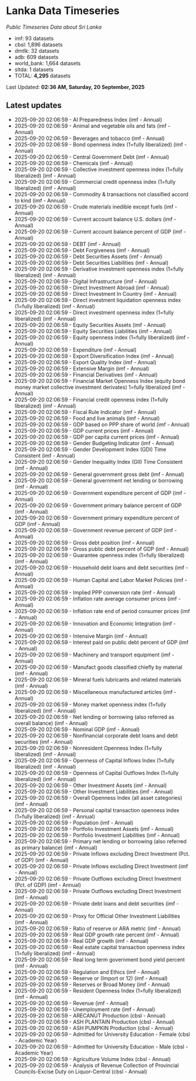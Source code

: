 # Lanka Data Timeseries
*Public Timeseries Data about Sri Lanka*

* imf: 93 datasets
* cbsl: 1,896 datasets
* dmtlk: 32 datasets
* adb: 609 datasets
* world_bank: 1,664 datasets
* sltda: 1 datasets
* TOTAL: **4,295** datasets

Last Updated: **02:36 AM, Saturday, 20 September, 2025**

## Latest updates

* 2025-09-20 02:06:59 - AI Preparedness Index (imf - Annual)
* 2025-09-20 02:06:59 - Animal and vegetable oils and fats (imf - Annual)
* 2025-09-20 02:06:59 - Beverages and tobacco (imf - Annual)
* 2025-09-20 02:06:59 - Bond openness index (1=fully liberalized) (imf - Annual)
* 2025-09-20 02:06:59 - Central Government Debt (imf - Annual)
* 2025-09-20 02:06:59 - Chemicals (imf - Annual)
* 2025-09-20 02:06:59 - Collective investment openness index (1=fully liberalized) (imf - Annual)
* 2025-09-20 02:06:59 - Commercial credit openness index (1=fully liberalized) (imf - Annual)
* 2025-09-20 02:06:59 - Commodity & transactions not classified accord to kind (imf - Annual)
* 2025-09-20 02:06:59 - Crude materials inedible except fuels (imf - Annual)
* 2025-09-20 02:06:59 - Current account balance U.S. dollars (imf - Annual)
* 2025-09-20 02:06:59 - Current account balance percent of GDP (imf - Annual)
* 2025-09-20 02:06:59 - DEBT (imf - Annual)
* 2025-09-20 02:06:59 - Debt Forgiveness (imf - Annual)
* 2025-09-20 02:06:59 - Debt Securities Assets (imf - Annual)
* 2025-09-20 02:06:59 - Debt Securities Liabilities (imf - Annual)
* 2025-09-20 02:06:59 - Derivative investment openness index (1=fully liberalized) (imf - Annual)
* 2025-09-20 02:06:59 - Digital Infrastructure (imf - Annual)
* 2025-09-20 02:06:59 - Direct Investment Abroad (imf - Annual)
* 2025-09-20 02:06:59 - Direct Investment In Country (imf - Annual)
* 2025-09-20 02:06:59 - Direct investment liquidation openness index (1=fully liberalized) (imf - Annual)
* 2025-09-20 02:06:59 - Direct investment openness index (1=fully liberalized) (imf - Annual)
* 2025-09-20 02:06:59 - Equity Securities Assets (imf - Annual)
* 2025-09-20 02:06:59 - Equity Securities Liabilities (imf - Annual)
* 2025-09-20 02:06:59 - Equity openness index (1=fully liberalized) (imf - Annual)
* 2025-09-20 02:06:59 - Expenditure (imf - Annual)
* 2025-09-20 02:06:59 - Export Diversification Index (imf - Annual)
* 2025-09-20 02:06:59 - Export Quality Index (imf - Annual)
* 2025-09-20 02:06:59 - Extensive Margin (imf - Annual)
* 2025-09-20 02:06:59 - Financial Derivatives (imf - Annual)
* 2025-09-20 02:06:59 - Financial Market Openness Index (equity bond money market collective investment derivates) 1=fully liberalized (imf - Annual)
* 2025-09-20 02:06:59 - Financial credit openness index (1=fully liberalized) (imf - Annual)
* 2025-09-20 02:06:59 - Fiscal Rule Indicator (imf - Annual)
* 2025-09-20 02:06:59 - Food and live animals (imf - Annual)
* 2025-09-20 02:06:59 - GDP based on PPP share of world (imf - Annual)
* 2025-09-20 02:06:59 - GDP current prices (imf - Annual)
* 2025-09-20 02:06:59 - GDP per capita current prices (imf - Annual)
* 2025-09-20 02:06:59 - Gender Budgeting Indicator (imf - Annual)
* 2025-09-20 02:06:59 - Gender Development Index (GDI) Time Consistent (imf - Annual)
* 2025-09-20 02:06:59 - Gender Inequality Index (GII) Time Consistent (imf - Annual)
* 2025-09-20 02:06:59 - General government gross debt (imf - Annual)
* 2025-09-20 02:06:59 - General government net lending or borrowing (imf - Annual)
* 2025-09-20 02:06:59 - Government expenditure percent of GDP (imf - Annual)
* 2025-09-20 02:06:59 - Government primary balance percent of GDP (imf - Annual)
* 2025-09-20 02:06:59 - Government primary expenditure percent of GDP (imf - Annual)
* 2025-09-20 02:06:59 - Government revenue percent of GDP (imf - Annual)
* 2025-09-20 02:06:59 - Gross debt position (imf - Annual)
* 2025-09-20 02:06:59 - Gross public debt percent of GDP (imf - Annual)
* 2025-09-20 02:06:59 - Guarantee openness index (1=fully liberalized) (imf - Annual)
* 2025-09-20 02:06:59 - Household debt loans and debt securities (imf - Annual)
* 2025-09-20 02:06:59 - Human Capital and Labor Market Policies (imf - Annual)
* 2025-09-20 02:06:59 - Implied PPP conversion rate (imf - Annual)
* 2025-09-20 02:06:59 - Inflation rate average consumer prices (imf - Annual)
* 2025-09-20 02:06:59 - Inflation rate end of period consumer prices (imf - Annual)
* 2025-09-20 02:06:59 - Innovation and Economic Integration (imf - Annual)
* 2025-09-20 02:06:59 - Intensive Margin (imf - Annual)
* 2025-09-20 02:06:59 - Interest paid on public debt percent of GDP (imf - Annual)
* 2025-09-20 02:06:59 - Machinery and transport equipment (imf - Annual)
* 2025-09-20 02:06:59 - Manufact goods classified chiefly by material (imf - Annual)
* 2025-09-20 02:06:59 - Mineral fuels lubricants and related materials (imf - Annual)
* 2025-09-20 02:06:59 - Miscellaneous manufactured articles (imf - Annual)
* 2025-09-20 02:06:59 - Money market openness index (1=fully liberalized) (imf - Annual)
* 2025-09-20 02:06:59 - Net lending or borrowing (also referred as overall balance) (imf - Annual)
* 2025-09-20 02:06:59 - Nominal GDP (imf - Annual)
* 2025-09-20 02:06:59 - Nonfinancial corporate debt loans and debt securities (imf - Annual)
* 2025-09-20 02:06:59 - Nonresident Openness Index (1=fully liberalized) (imf - Annual)
* 2025-09-20 02:06:59 - Openness of Capital Inflows Index (1=fully liberalized) (imf - Annual)
* 2025-09-20 02:06:59 - Openness of Capital Outflows Index (1=fully liberalized) (imf - Annual)
* 2025-09-20 02:06:59 - Other Investment Assets (imf - Annual)
* 2025-09-20 02:06:59 - Other Investment Liabilities (imf - Annual)
* 2025-09-20 02:06:59 - Overall Openness Index (all asset categories) (imf - Annual)
* 2025-09-20 02:06:59 - Personal capital transaction openness index (1=fully liberalized) (imf - Annual)
* 2025-09-20 02:06:59 - Population (imf - Annual)
* 2025-09-20 02:06:59 - Portfolio Investment Assets (imf - Annual)
* 2025-09-20 02:06:59 - Portfolio Investment Liabilities (imf - Annual)
* 2025-09-20 02:06:59 - Primary net lending or borrowing (also referred as primary balance) (imf - Annual)
* 2025-09-20 02:06:59 - Private Inflows excluding Direct Investment (Pct. of GDP) (imf - Annual)
* 2025-09-20 02:06:59 - Private Inflows excluding Direct Investment (imf - Annual)
* 2025-09-20 02:06:59 - Private Outflows excluding Direct Investment (Pct. of GDP) (imf - Annual)
* 2025-09-20 02:06:59 - Private Outflows excluding Direct Investment (imf - Annual)
* 2025-09-20 02:06:59 - Private debt loans and debt securities (imf - Annual)
* 2025-09-20 02:06:59 - Proxy for Official Other Investment Liabilities (imf - Annual)
* 2025-09-20 02:06:59 - Ratio of reserve or ARA metric (imf - Annual)
* 2025-09-20 02:06:59 - Real GDP growth rate percent (imf - Annual)
* 2025-09-20 02:06:59 - Real GDP growth (imf - Annual)
* 2025-09-20 02:06:59 - Real estate capital transaction openness index (1=fully liberalized) (imf - Annual)
* 2025-09-20 02:06:59 - Real long term government bond yield percent (imf - Annual)
* 2025-09-20 02:06:59 - Regulation and Ethics (imf - Annual)
* 2025-09-20 02:06:59 - Reserve or (Import or 12) (imf - Annual)
* 2025-09-20 02:06:59 - Reserves or Broad Money (imf - Annual)
* 2025-09-20 02:06:59 - Resident Openness Index (1=fully liberalized) (imf - Annual)
* 2025-09-20 02:06:59 - Revenue (imf - Annual)
* 2025-09-20 02:06:59 - Unemployment rate (imf - Annual)
* 2025-09-20 02:06:59 - ARECANUT Production (cbsl - Annual)
* 2025-09-20 02:06:59 - ASH PLANTAIN Production (cbsl - Annual)
* 2025-09-20 02:06:59 - ASH PUMPKIN Production (cbsl - Annual)
* 2025-09-20 02:06:59 - Admitted for University Education - Female (cbsl - Academic Year)
* 2025-09-20 02:06:59 - Admitted for University Education - Male (cbsl - Academic Year)
* 2025-09-20 02:06:59 - Agriculture Volume Index (cbsl - Annual)
* 2025-09-20 02:06:59 - Analysis of Revenue Collection of Provincial Councils-Excise Duty on Liquor-Central (cbsl - Annual)